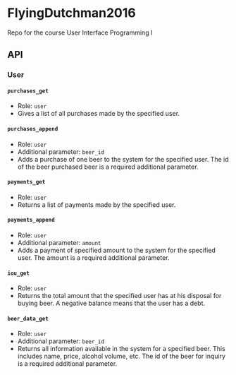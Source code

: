 # FlyingDutchman2016
Repo for the course User Interface Programming I

## API

### User
#### `purchases_get`
* Role: `user`
* Gives a list of all purchases made by the specified user.

#### `purchases_append`
* Role: `user`
* Additional parameter: `beer_id`
* Adds a purchase of one beer to the system for the specified user. The id of the beer purchased beer is a required additional parameter.

#### `payments_get`
* Role: `user`
* Returns a list of payments made by the specified user.

#### `payments_append`
* Role: `user`
* Additional parameter: `amount`
* Adds a payment of specified amount to the system for the specified user. The amount is a required additional parameter.

#### `iou_get`
* Role: `user`
* Returns the total amount that the specified user has at his disposal for buying beer. A negative balance means that the user has a debt.

#### `beer_data_get`
* Role: `user`
* Additional parameter: `beer_id`
* Returns all information available in the system for a specified beer. This includes name, price, alcohol volume, etc. The id of the beer for inquiry is a required additional parameter.
